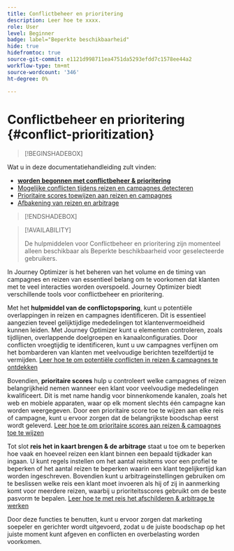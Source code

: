 ```yaml
---
title: Conflictbeheer en prioritering
description: Leer hoe te xxxx.
role: User
level: Beginner
badge: label="Beperkte beschikbaarheid"
hide: true
hidefromtoc: true
source-git-commit: e1121d998711ea4751da5293efdd7c1578ee44a2
workflow-type: tm+mt
source-wordcount: '346'
ht-degree: 0%

---
```



# Conflictbeheer en prioritering {#conflict-prioritization}

>[!BEGINSHADEBOX]

Wat u in deze documentatiehandleiding zult vinden:

* **[worden begonnen met conflictbeheer &amp; prioritering](gs-conflict-prioritization.md)**
* [Mogelijke conflicten tijdens reizen en campagnes detecteren](conflicts.md)
* [Prioritaire scores toewijzen aan reizen en campagnes](priority-scores.md)
* [Afbakening van reizen en arbitrage](journey-capping.md)

>[!ENDSHADEBOX]

>[!AVAILABILITY]
>
>De hulpmiddelen voor Conflictbeheer en prioritering zijn momenteel alleen beschikbaar als Beperkte beschikbaarheid voor geselecteerde gebruikers.

In Journey Optimizer is het beheren van het volume en de timing van campagnes en reizen van essentieel belang om te voorkomen dat klanten met te veel interacties worden overspoeld. Journey Optimizer biedt verschillende tools voor conflictbeheer en prioritering.

Met het **hulpmiddel van de conflictopsporing**, kunt u potentiële overlappingen in reizen en campagnes identificeren. Dit is essentieel aangezien teveel gelijktijdige mededelingen tot klantenvermoeidheid kunnen leiden. Met Journey Optimizer kunt u elementen controleren, zoals tijdlijnen, overlappende doelgroepen en kanaalconfiguraties. Door conflicten vroegtijdig te identificeren, kunt u uw campagnes verfijnen om het bombarderen van klanten met veelvoudige berichten tezelfdertijd te vermijden. [ Leer hoe te om potentiële conflicten in reizen &amp; campagnes te ontdekken ](conflicts.md)

Bovendien, **prioritaire scores** hulp u controleert welke campagnes of reizen belangrijkheid nemen wanneer een klant voor veelvoudige mededelingen kwalificeert. Dit is met name handig voor binnenkomende kanalen, zoals het web en mobiele apparaten, waar op elk moment slechts één campagne kan worden weergegeven. Door een prioritaire score toe te wijzen aan elke reis of campagne, kunt u ervoor zorgen dat de belangrijkste boodschap eerst wordt geleverd. [ Leer hoe te om prioritaire scores aan reizen &amp; campagnes toe te wijzen ](priority-scores.md)

Tot slot **reis het in kaart brengen &amp; de arbitrage** staat u toe om te beperken hoe vaak en hoeveel reizen een klant binnen een bepaald tijdkader kan ingaan. U kunt regels instellen om het aantal reisitems voor een profiel te beperken of het aantal reizen te beperken waarin een klant tegelijkertijd kan worden ingeschreven. Bovendien kunt u arbitrageinstellingen gebruiken om te beslissen welke reis een klant moet invoeren als hij of zij in aanmerking komt voor meerdere reizen, waarbij u prioriteitsscores gebruikt om de beste pasvorm te bepalen. [ Leer hoe te met reis het afschilderen &amp; arbitrage te werken ](journey-capping.md)

Door deze functies te benutten, kunt u ervoor zorgen dat marketing soepeler en gerichter wordt uitgevoerd, zodat u de juiste boodschap op het juiste moment kunt afgeven en conflicten en overbelasting worden voorkomen.
